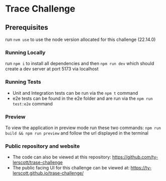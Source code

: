 # Trace Challenge

## Prerequisites 

run `nvm use` to use the node version allocated for this challenge (22.14.0)

### Running Locally

run `npm i` to install all dependencies and then `npm run dev` which should create a dev server at port 5173 via localhost

### Running Tests

- Unit and Integration tests can be run via the `npm t` command
- e2e tests can be found in the e2e folder and are run via the `npm run test:e2e` command

### Preview

To view the application in preview mode run these two commands: `npm run build && npm run preview` and follow the url displayed in the terminal

### Public repository and website
- The code can also be viewed at this repository: https://github.com/ty-lerscott/trase-challenge
- The public facing UI for this challenge can be viewed at: https://ty-lerscott.github.io/trase-challenge/
